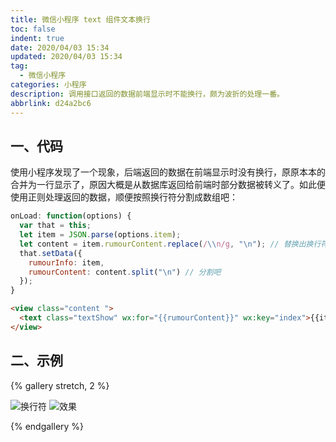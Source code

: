 ```yaml
---
title: 微信小程序 text 组件文本换行
toc: false
indent: true
date: 2020/04/03 15:34
updated: 2020/04/03 15:34
tag:
  - 微信小程序
categories: 小程序
description: 调用接口返回的数据前端显示时不能换行，颇为波折的处理一番。
abbrlink: d24a2bc6
---
```


## 一、代码

使用小程序发现了一个现象，后端返回的数据在前端显示时没有换行，原原本本的合并为一行显示了，原因大概是从数据库返回给前端时部分数据被转义了。如此便使用正则处理返回的数据，顺便按照换行符分割成数组吧：

```js
onLoad: function(options) {
  var that = this;
  let item = JSON.parse(options.item);
  let content = item.rumourContent.replace(/\\n/g, "\n"); // 替换出换行符
  that.setData({
    rumourInfo: item,
    rumourContent: content.split("\n") // 分割吧
  });
}
```

```html
<view class="content ">
  <text class="textShow" wx:for="{{rumourContent}}" wx:key="index">{{item}}</text>
</view>
```

## 二、示例

{% gallery stretch, 2 %}

![换行符](../../img/article/微信小程序text组件文本换行/image-20200403153035661.png)
![效果](../../img/article/微信小程序text组件文本换行/image-20200403152910344.png)

{% endgallery %}
